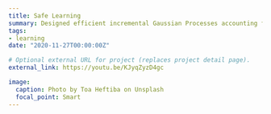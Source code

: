 ```yaml
---
title: Safe Learning
summary: Designed efficient incremental Gaussian Processes accounting for airflow uncertainties. The wind disturbance caused by the external environment is estimated to improve flight safety and control stability in cluttered environments. Following that, the estimated wind disturbance is used to compensate for the associated control error.
tags:
- learning
date: "2020-11-27T00:00:00Z"

# Optional external URL for project (replaces project detail page).
external_link: https://youtu.be/KJyqZyzD4gc

image:
  caption: Photo by Toa Heftiba on Unsplash
  focal_point: Smart
---
```

